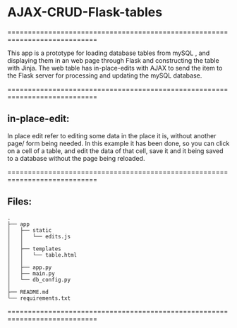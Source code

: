 # AJAX-CRUD-Flask-tables
============================================================================

This app is a prototype for loading database tables from mySQL , and
displaying them in an web page through Flask and constructing the table with 
Jinja.
The web table has in-place-edits with AJAX to send the item to the Flask
server for processing and updating the mySQL database.

============================================================================

## in-place-edit:

In place edit refer to editing some data in the place it is, without another
page/ form being needed.
In this example it has been done, so you can click on a cell of a table, and 
edit the data of that cell, save it and it being saved to a database without 
the page being reloaded.

============================================================================

## Files:

```
.
├── app
│   ├── static
│   │   └── edits.js
│   │
│   ├── templates
│   │   └── table.html
│   │
│   ├── app.py
│   ├── main.py
│   └── db_config.py
│
├── README.md
└── requirements.txt
```

============================================================================